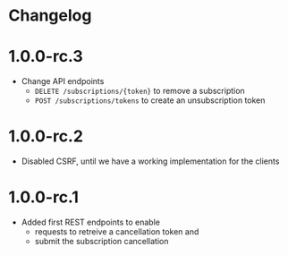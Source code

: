 # Changelog

# 1.0.0-rc.3

* Change API endpoints
  * `DELETE /subscriptions/{token}` to remove a subscription
  * `POST /subscriptions/tokens` to create an unsubscription token

# 1.0.0-rc.2

* Disabled CSRF, until we have a working implementation for the clients

# 1.0.0-rc.1 

* Added first REST endpoints to enable 
  * requests to retreive a cancellation token and
  * submit the subscription cancellation
